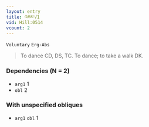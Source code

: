 ```yaml
---
layout: entry
title: འཆམ་√1
vid: Hill:0514
vcount: 2
---
```

`Voluntary` `Erg-Abs`
> To dance CD, DS, TC\.
 To dance; to take a walk DK\.

### Dependencies (N = 2)
* `arg1` 1
* `obl` 2


### With unspecified obliques
* `arg1` `obl` 1

